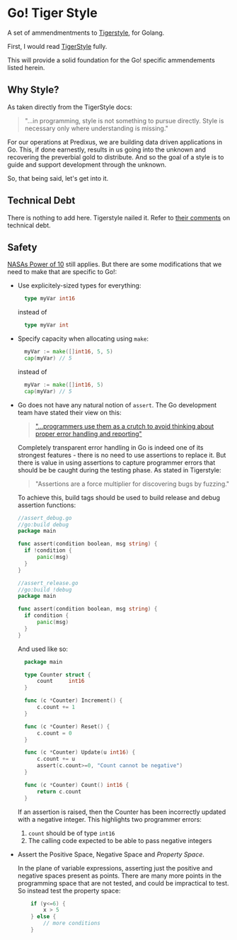# Go! Tiger Style

A set of ammendmentments to [Tigerstyle](https://github.com/tigerbeetle/tigerbeetle/blob/main/docs/TIGER_STYLE.md),
for Golang.

First, I would read [TigerStyle](https://github.com/tigerbeetle/tigerbeetle/blob/main/docs/TIGER_STYLE.md) fully.

This will provide a solid foundation for the Go! specific ammendements listed herein.

## Why Style?

As taken directly from the TigerStyle docs:

> "...in programming, style is not something to pursue directly. Style is necessary only where
> understanding is missing."

For our operations at Predixus, we are building data driven applications in Go. This, if done earnestly, results
in us going into the unknown and recovering the preverbial gold to distribute. And so the goal of a style is to
guide and support development through the unknown.

So, that being said, let's get into it.

## Technical Debt

There is nothing to add here. Tigerstyle nailed it. Refer to
[their comments](https://github.com/tigerbeetle/tigerbeetle/blob/main/docs/TIGER_STYLE.md#technical-debt) on technical debt.

## Safety

[NASAs Power of 10](https://spinroot.com/gerard/pdf/P10.pdf) still applies. But there are some modifications
that we need to make that are specific to Go!:

- Use explicitely-sized types for everything:

  ```go
    type myVar int16
  ```

  instead of

  ```go
    type myVar int
  ```

- Specify capacity when allocating using `make`:

  ```go
    myVar := make([]int16, 5, 5)
    cap(myVar) // 5
  ```

  instead of

  ```go
    myVar := make([]int16, 5)
    cap(myVar) // 5
  ```

- Go does not have any natural notion of `assert`. The Go development team have stated their view on this:

  > ["...programmers use them as a crutch to avoid thinking about proper error handling and reporting"](https://go.dev/doc/faq#assertions)

  Completely transparent error handling in Go is indeed one of its strongest features - there is no need to use
  assertions to replace it. But there is value in using assertions to capture programmer errors that should be
  be caught during the testing phase. As stated in Tigerstyle:

  > "Assertions are a force multiplier for discovering bugs by fuzzing."

  To achieve this, build tags should be used to build release and debug assertion functions:

  ```go
  //assert_debug.go
  //go:build debug
  package main

  func assert(condition boolean, msg string) {
    if !condition {
        panic(msg)
    }
  }

  //assert_release.go
  //go:build !debug
  package main

  func assert(condition boolean, msg string) {
    if condition {
        panic(msg)
    }
  }
  ```

  And used like so:

  ```go
    package main

    type Counter struct {
        count     int16
    }

    func (c *Counter) Increment() {
        c.count += 1
    }

    func (c *Counter) Reset() {
        c.count = 0
    }

    func (c *Counter) Update(u int16) {
        c.count += u
        assert(c.count>=0, "Count cannot be negative")
    }

    func (c *Counter) Count() int16 {
        return c.count
    }
  ```

  If an assertion is raised, then the Counter has been incorrectly updated with a negative integer.
  This highlights two programmer errors:

  1. `count` should be of type `int16`
  2. The calling code expected to be able to pass negative integers

- Assert the Positive Space, Negative Space and _Property Space_.

  In the plane of variable expressions, asserting
  just the positive and negative spaces present as points. There are many more points in the
  programming space that are not tested, and could be impractical to test. So instead test the property space:

  ```go
      if (y<=6) {
          x > 5
      } else {
          // more conditions
      }
  ```
